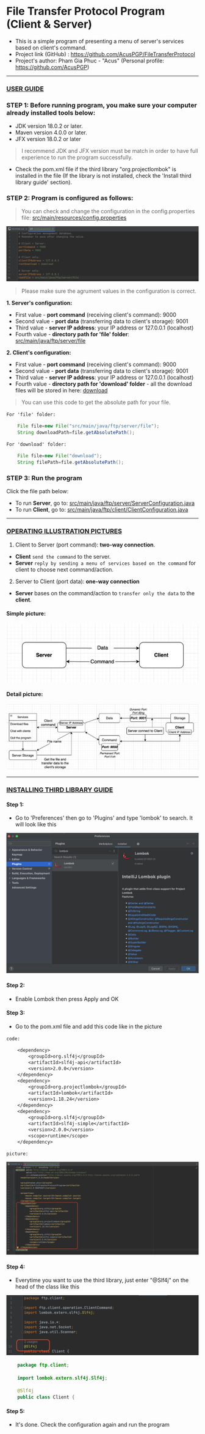 # File Transfer Protocol Program (Client & Server)

- This is a simple program of presenting a menu of server's services based on client's command.
- Project link (GitHub) : https://github.com/AcusPGP/FileTransferProtocol
- Project's author: Pham Gia Phuc - "Acus" (Personal profile: https://github.com/AcusPGP)

-----------------------------------
<ins>

### USER GUIDE

</ins>

### STEP 1: Before running program, you make sure your computer already installed tools below:

- JDK version 18.0.2 or later.
- Maven version 4.0.0 or later.
- JFX version 18.0.2 or later

> I recommend JDK and JFX version must be match in order to have full experience to run the program successfully.

- Check the pom.xml file if the third library "org.projectlombok" is installed in the file
  (If the library is not installed, check the 'Install third library guide' section).

### STEP 2: Program is configured as follows:

> You can check and change the configuration in the config.properties file: [src/main/resources/config.properties](src/main/resources/config.properties)

![](src/main/resources/readme.photo/img1.png)

> Please make sure the agrument values in the configuration is correct.

**1. Server's configuration:**

- First value - **port command** (receiving client's command): 9000
- Second value - **port data** (transferring data to client's storage): 9001
- Third value - **server IP address**: your IP address or 127.0.0.1 (localhost)
- Fourth value - **directory path for 'file' folder**: [src/main/java/ftp/server/file](src/main/java/ftp/server/file)

**2. Client's configuration:**

- First value - **port command** (receiving client's command): 9000
- Second value - **port data** (transferring data to client's storage): 9001
- Third value - **server IP address**: your IP address or 127.0.0.1 (localhost)
- Fourth value - **directory path for 'download' folder** - all the download files will be stored in here: [download](download)

> You can use this code to get the absolute path for your file.

`For 'file' folder:`

```java
    File file=new File("src/main/java/ftp/server/file");
    String downloadPath=file.getAbsolutePath();
```

`For 'download' folder:`

```java
    File file=new File("download");
    String filePath=file.getAbsolutePath();
```

### STEP 3: Run the program
Click the file path below:

- To run **Server**, go to: [src/main/java/ftp/server/ServerConfiguration.java](src/main/java/ftp/server/ServerConfiguration.java)
- To run **Client**, go to: [src/main/java/ftp/client/ClientConfiguration.java](src/main/java/ftp/client/ClientConfiguration.java)

-----------------------------------
<ins>

### OPERATING ILLUSTRATION PICTURES

</ins>

1. Client to Server (port command): **two-way connection**.

- **Client** `send the command` to the server. 
- **Server** `reply by sending a menu of services based on the command` for
client to choose next command/action.

2. Server to Client (port data): **one-way connection**

- **Server** bases on the command/action to `transfer only the data` to the **client**.

#### Simple picture:

![](src/main/resources/readme.photo/img2.png)

#### Detail picture:

![](src/main/resources/readme.photo/img3.png)

-----------------------------------
<ins>

### INSTALLING THIRD LIBRARY GUIDE

</ins>

#### Step 1: 

- Go to 'Preferences' then go to 'Plugins' and type 'lombok' to search. It will look like this

![](src/main/resources/readme.photo/img4.png)


#### Step 2: 

- Enable Lombok then press Apply and OK

#### Step 3: 

- Go to the pom.xml file and add this code like in the picture

`code:`

```
    <dependency>
        <groupId>org.slf4j</groupId>
        <artifactId>slf4j-api</artifactId>
        <version>2.0.0</version>
    </dependency>
    <dependency>
        <groupId>org.projectlombok</groupId>
        <artifactId>lombok</artifactId>
        <version>1.18.24</version>
    </dependency>
    <dependency>
        <groupId>org.slf4j</groupId>
        <artifactId>slf4j-simple</artifactId>
        <version>2.0.0</version>
        <scope>runtime</scope>
    </dependency>
```

`picture:`

![](src/main/resources/readme.photo/img5.png)

#### Step 4: 

- Everytime you want to use the third library, just enter "@Slf4j" on the head of the class like this

![](src/main/resources/readme.photo/img6.png)

```java
    package ftp.client;
    
    import lombok.extern.slf4j.Slf4j;
        
    @Slf4j 
    public class Client {
```

#### Step 5: 

- It's done. Check the configuration again and run the program




